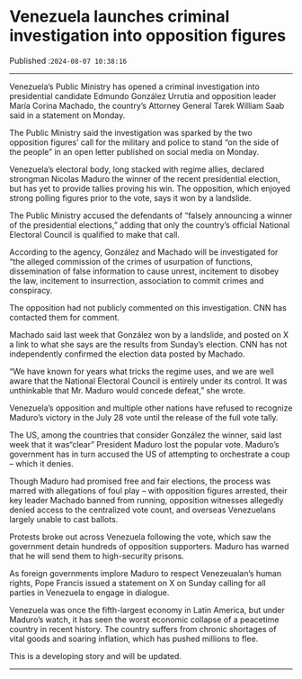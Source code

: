 # Venezuela launches criminal investigation into opposition figures

Published :`2024-08-07 10:38:16`

---

Venezuela’s Public Ministry has opened a criminal investigation into presidential candidate Edmundo González Urrutia and opposition leader María Corina Machado, the country’s Attorney General Tarek William Saab said in a statement on Monday.

The Public Ministry said the investigation was sparked by the two opposition figures’ call for the military and police to stand “on the side of the people” in an open letter published on social media on Monday.

Venezuela’s electoral body, long stacked with regime allies, declared strongman Nicolas Maduro the winner of the recent presidential election, but has yet to provide tallies proving his win. The opposition, which enjoyed strong polling figures prior to the vote, says it won by a landslide.

The Public Ministry accused the defendants of “falsely announcing a winner of the presidential elections,” adding that only the country’s official National Electoral Council is qualified to make that call.

According to the agency, González and Machado will be investigated for “the alleged commission of the crimes of usurpation of functions, dissemination of false information to cause unrest, incitement to disobey the law, incitement to insurrection, association to commit crimes and conspiracy.

The opposition had not publicly commented on this investigation. CNN has contacted them for comment.

Machado said last week that González won by a landslide, and posted on X a link to what she says are the results from Sunday’s election. CNN has not independently confirmed the election data posted by Machado.

“We have known for years what tricks the regime uses, and we are well aware that the National Electoral Council is entirely under its control. It was unthinkable that Mr. Maduro would concede defeat,” she wrote.

Venezuela’s opposition and multiple other nations have refused to recognize Maduro’s victory in the July 28 vote until the release of the full vote tally.

The US, among the countries that consider González the winner, said last week that it was“clear” President Maduro lost the popular vote. Maduro’s government has in turn accused the US of attempting to orchestrate a coup – which it denies.

Though Maduro had promised free and fair elections, the process was marred with allegations of foul play – with opposition figures arrested, their key leader Machado banned from running, opposition witnesses allegedly denied access to the centralized vote count, and overseas Venezuelans largely unable to cast ballots.

Protests broke out across Venezuela following the vote, which saw the government detain hundreds of opposition supporters. Maduro has warned that he will send them to high-security prisons.

As foreign governments implore Maduro to respect Venezeualan’s human rights, Pope Francis issued a statement on X on Sunday calling for all parties in Venezuela to engage in dialogue.

Venezuela was once the fifth-largest economy in Latin America, but under Maduro’s watch, it has seen the worst economic collapse of a peacetime country in recent history. The country suffers from chronic shortages of vital goods and soaring inflation, which has pushed millions to flee.

This is a developing story and will be updated.

---

